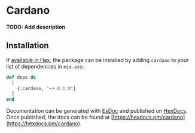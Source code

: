 # Cardano

**TODO: Add description**

## Installation

If [available in Hex](https://hex.pm/docs/publish), the package can be installed
by adding `cardano` to your list of dependencies in `mix.exs`:

```elixir
def deps do
  [
    {:cardano, "~> 0.1.0"}
  ]
end
```

Documentation can be generated with [ExDoc](https://github.com/elixir-lang/ex_doc)
and published on [HexDocs](https://hexdocs.pm). Once published, the docs can
be found at [https://hexdocs.pm/cardano](https://hexdocs.pm/cardano).

